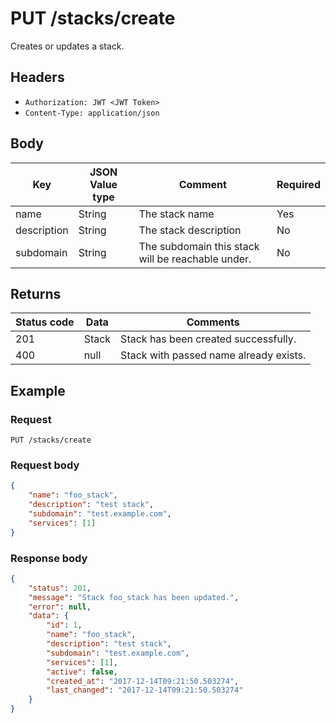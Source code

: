 # PUT /stacks/create
Creates or updates a stack.

## Headers
* `Authorization: JWT <JWT Token>`
* `Content-Type: application/json`

## Body
Key | JSON Value type | Comment | Required
---|---|---|---
name|String|The stack name|Yes
description|String|The stack description|No
subdomain|String|The subdomain this stack will be reachable under.|No

## Returns
Status code | Data | Comments 
---|---|---
201|Stack|Stack has been created successfully.
400|null|Stack with passed name already exists.

## Example
### Request
`PUT /stacks/create`
### Request body
```json
{
    "name": "foo_stack",
    "description": "test stack",
    "subdomain": "test.example.com",
    "services": [1]
}
```
### Response body
```json
{
    "status": 201,
    "message": "Stack foo_stack has been updated.",
    "error": null,
    "data": {
        "id": 1,
        "name": "foo_stack",
        "description": "test stack",
        "subdomain": "test.example.com",
        "services": [1],
        "active": false,
        "created_at": "2017-12-14T09:21:50.503274",
        "last_changed": "2017-12-14T09:21:50.503274"
    }
}
```